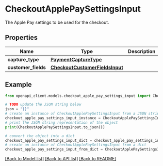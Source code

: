 # CheckoutApplePaySettingsInput

The Apple Pay settings to be used for the checkout.

## Properties

Name | Type | Description | Notes
------------ | ------------- | ------------- | -------------
**capture_type** | [**PaymentCaptureType**](PaymentCaptureType.md) |  | [optional] 
**customer_fields** | [**CheckoutCustomerFieldsInput**](CheckoutCustomerFieldsInput.md) |  | [optional] 

## Example

```python
from openapi_client.models.checkout_apple_pay_settings_input import CheckoutApplePaySettingsInput

# TODO update the JSON string below
json = "{}"
# create an instance of CheckoutApplePaySettingsInput from a JSON string
checkout_apple_pay_settings_input_instance = CheckoutApplePaySettingsInput.from_json(json)
# print the JSON string representation of the object
print(CheckoutApplePaySettingsInput.to_json())

# convert the object into a dict
checkout_apple_pay_settings_input_dict = checkout_apple_pay_settings_input_instance.to_dict()
# create an instance of CheckoutApplePaySettingsInput from a dict
checkout_apple_pay_settings_input_from_dict = CheckoutApplePaySettingsInput.from_dict(checkout_apple_pay_settings_input_dict)
```
[[Back to Model list]](../README.md#documentation-for-models) [[Back to API list]](../README.md#documentation-for-api-endpoints) [[Back to README]](../README.md)


